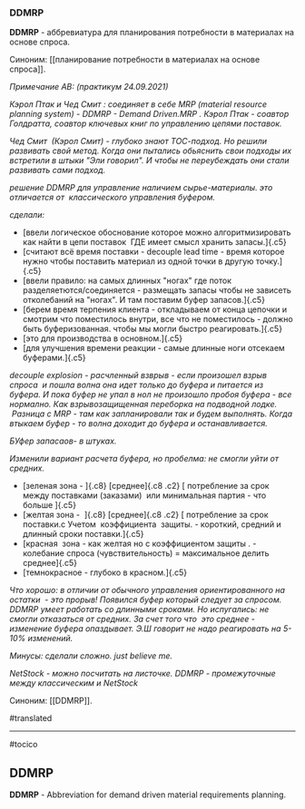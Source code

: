 ### DDMRP

**DDMRP** - аббревиатура для планирования потребности в материалах на основе спроса.

Синоним: [[планирование потребности в материалах на основе спроса]].

*Примечание АВ: (практикум 24.09.2021)*

*Кэрол Птак и Чед Смит : соединяет в себе MRP (material resource planning system) - DDMRP - Demand Driven.MRP . Кэрол Птак - соавтор Голдратта, соавтор ключевых книг по управлению цепями поставок.*

*Чед Смит  (Кэрол Смит) - глубоко знают ТОС-подход. Но решили развивать свой метод. Когда они пытались обьяснить свои подходы их встретили в штыки "Эли говорил". И чтобы не переубеждать они стали развивать сами подход.*

*решение DDMRP для управление наличием сырье-материалы. это отличается от  классического управления буфером.*

*сделали:*

-   [ввели логическое обоснование которое можно алгоритмизировать как найти в цепи поставок  ГДЕ имеет смысл хранить запасы.]{.c5}
-   [считают всё время поставки - decouple lead time - время которое нужно чтобы поставить материал из одной точки в другую точку.]{.c5}
-   [ввели правило: на самых длинных "ногах" где поток разделяетются/соединяется - размещать запасы чтобы не зависеть отколебаний на "ногах". И там поставим буфер запасов.]{.c5}
-   [берем время терпения клиента - откладываем от конца цепочки и смотрим что поместилось внутри, все что не поместилось - должно быть буферизованная. чтобы мы могли быстро реагировать.]{.c5}
-   [это для производства в основном.]{.c5}
-   [для улучшения времени реакции - самые длинные ноги отсекаем буферами.]{.c5}

*decouple explosion - расчленный взврыв - если произошел взрыв спроса  и пошла волна она идет только до буфера и питается из буфера. И пока буфер не упал в нол не произошло пробоя буфера - все нормално. Как взрывозащищенная переборка на подводной лодке.  Разница с MRP - там как запланировали так и будем выполнять. Когда втыкаем буфер - то волна доходит до буфера и останавливается.*

*БУфер запасаов- в штуках.*

*Изменили вариант расчета буфера, но пробелма: не смогли уйти от средних.*

-   [зеленая зона - ]{.c8} [среднее]{.c8 .c2} [ потребление за срок между поставками (заказами)  или минимальная партия - что больше ]{.c5}
-   [желтая зона -  ]{.c8} [среднее]{.c8 .c2} [ потребление за срок поставки.с Учетом  коэффициента  защиты. - короткий, средний и длинный сроки поставки.]{.c5}
-   [красная  зона - как желтая но с коэффициентом защиты . - колебание спроса (чувствительность) = максимальное делить среднее]{.c5}
-   [темнокрасное - глубоко в красном.]{.c5}

*Что хорошо: в отличии от обычного управления ориентированного на остатки  - это прорыв! Появился буфер который следует за спросом. DDMRP умеет работать со длинными сроками. Но испугались: не смогли отказаться от средних. За счет того что  это среднее - изменение буфера опаздывает. Э.Ш говорит не надо реагировать на 5-10% изменений.*

*Минусы: сделали сложно. just believe me.*

*NetStock - можно посчитать на листочке. DDMRP - промежуточные между классическим и NetStock*

Синоним: [[DDMRP]].

#translated




<hr/>

#tocico

## DDMRP

<b>DDMRP</b> - Abbreviation for demand driven material requirements planning.   


